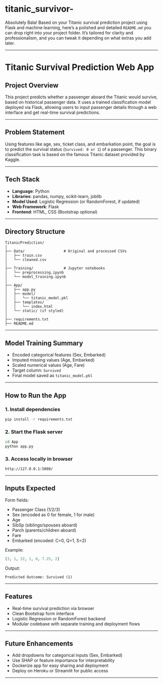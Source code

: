 # titanic_survivor-
Absolutely Bala! Based on your Titanic survival prediction project using Flask and machine learning, here’s a polished and detailed `README.md` you can drop right into your project folder. It’s tailored for clarity and professionalism, and you can tweak it depending on what extras you add later.

---

# Titanic Survival Prediction Web App

## Project Overview

This project predicts whether a passenger aboard the Titanic would survive, based on historical passenger data. It uses a trained classification model deployed via Flask, allowing users to input passenger details through a web interface and get real-time survival predictions.

---

## Problem Statement

Using features like age, sex, ticket class, and embarkation point, the goal is to predict the survival status (`Survived: 0 or 1`) of a passenger. This binary classification task is based on the famous Titanic dataset provided by Kaggle.

---

## Tech Stack

- **Language**: Python  
- **Libraries**: pandas, numpy, scikit-learn, joblib  
- **Model Used**: Logistic Regression (or RandomForest, if updated)  
- **Web Framework**: Flask  
- **Frontend**: HTML, CSS (Bootstrap optional)

---

## Directory Structure

```
TitanicPrediction/
│
├── Data/                  # Original and processed CSVs
│   ├── train.csv
│   └── cleaned.csv
│
├── Training/              # Jupyter notebooks
│   └── preprocessing.ipynb
│   └── model_training.ipynb
│
├── App/
│   ├── app.py
│   ├── model/
│   │   └── titanic_model.pkl
│   ├── templates/
│   │   └── index.html
│   └── static/ (if styled)
│
├── requirements.txt
├── README.md
```

---

## Model Training Summary

- Encoded categorical features (Sex, Embarked)
- Imputed missing values (Age, Embarked)
- Scaled numerical values (Age, Fare)
- Target column: `Survived`
- Final model saved as `titanic_model.pkl`

---

## How to Run the App

### 1. Install dependencies
```bash
pip install -r requirements.txt
```

### 2. Start the Flask server
```bash
cd App
python app.py
```

### 3. Access locally in browser
```
http://127.0.0.1:5000/
```

---

## Inputs Expected

Form fields:
- Passenger Class (1/2/3)
- Sex (encoded as 0 for female, 1 for male)
- Age
- SibSp (siblings/spouses aboard)
- Parch (parents/children aboard)
- Fare
- Embarked (encoded: C=0, Q=1, S=2)

Example:
```python
[3, 1, 22, 1, 0, 7.25, 2]
```

Output:
```
Predicted Outcome: Survived (1)
```

---

## Features

- Real-time survival prediction via browser
- Clean Bootstrap form interface
- Logistic Regression or RandomForest backend
- Modular codebase with separate training and deployment flows

---

## Future Enhancements

- Add dropdowns for categorical inputs (Sex, Embarked)
- Use SHAP or feature importance for interpretability
- Dockerize app for easy sharing and deployment
- Deploy on Heroku or Streamlit for public access

---



